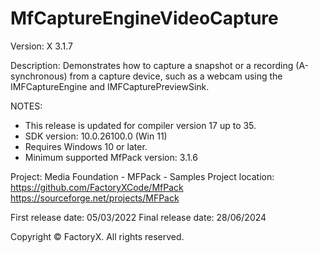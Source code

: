 # MfCaptureEngineVideoCapture

Version: X 3.1.7

Description:
  Demonstrates how to capture a snapshot or a recording (A-synchronous) from a capture device, such as a webcam using the IMFCaptureEngine and IMFCapturePreviewSink.

NOTES: 
 - This release is updated for compiler version 17 up to 35.
 - SDK version: 10.0.26100.0 (Win 11)
 - Requires Windows 10 or later.
 - Minimum supported MfPack version: 3.1.6

Project: Media Foundation - MFPack - Samples
Project location: https://github.com/FactoryXCode/MfPack
                  https://sourceforge.net/projects/MFPack

First release date: 05/03/2022
Final release date: 28/06/2024

Copyright © FactoryX. All rights reserved.




